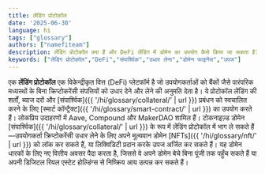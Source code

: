 ```yaml
---
title: लेंडिंग प्रोटोकॉल
date: '2025-06-30'
language: hi
tags: ["glossary"]
authors: ["namefiteam"]
description: लेंडिंग प्रोटोकॉल क्या हैं और DeFi लेंडिंग में डोमेन का उपयोग कैसे किया जा सकता है?
keywords: ["लेंडिंग प्रोटोकॉल","DeFi","संपार्श्विक","उधार लेना","डोमेन फाइनेंस","उपज"]
---
```


एक **लेंडिंग प्रोटोकॉल** एक विकेन्द्रीकृत वित्त (DeFi) प्लेटफॉर्म है जो उपयोगकर्ताओं को बैंकों जैसे पारंपरिक मध्यस्थों के बिना क्रिप्टोकरेंसी संपत्तियों को उधार देने और लेने की अनुमति देता है। ये प्रोटोकॉल लेंडिंग की शर्तों, ब्याज दरों और [संपार्श्विक]({{ '/hi/glossary/collateral/' | url }}) प्रबंधन को स्वचालित करने के लिए [स्मार्ट कॉन्ट्रैक्ट]({{ '/hi/glossary/smart-contract/' | url }}) का उपयोग करते हैं। लोकप्रिय उदाहरणों में Aave, Compound और MakerDAO शामिल हैं। टोकनाइज़्ड डोमेन [संपार्श्विक]({{ '/hi/glossary/collateral/' | url }}) के रूप में लेंडिंग प्रोटोकॉल में भाग ले सकते हैं—उपयोगकर्ता क्रिप्टोकरेंसी उधार लेने के लिए अपने मूल्यवान डोमेन [NFTs]({{ '/hi/glossary/nft/' | url }}) को लॉक कर सकते हैं, या लिक्विडिटी प्रदान करके उपज अर्जित कर सकते हैं। यह डोमेन धारकों के लिए नए वित्तीय अवसर पैदा करता है, जिससे वे अपने डोमेन बेचे बिना पूंजी तक पहुँच सकते हैं या अपनी डिजिटल रियल एस्टेट होल्डिंग्स से निष्क्रिय आय उत्पन्न कर सकते हैं।